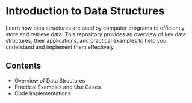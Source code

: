# Introduction to Data Structures

Learn how data structures are used by computer programs to efficiently store and retrieve data. This repository provides an overview of key data structures, their applications, and practical examples to help you understand and implement them effectively.

## Contents

- Overview of Data Structures
- Practical Examples and Use Cases
- Code Implementations
